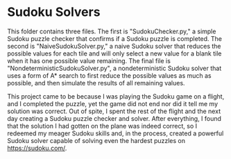 # Sudoku Solvers

This folder contains three files. The first is "SudokuChecker.py," a simple Sudoku puzzle checker that confirms if a Sudoku puzzle is completed. The second is "NaiveSudokuSolver.py," a naive Sudoku solver that reduces the possible values for each tile and will only select a new value for a blank tile when it has one possible value remaining. The final file is "NondeterministicSudokuSolver.py", a nondeterministic Sudoku solver that uses a form of A* search to first reduce the possible values as much as possible, and then simulate the results of all remaining values.

This project came to be because I was playing the Sudoku game on a flight, and I completed the puzzle, yet the game did not end nor did it tell me my solution was correct. Out of spite, I spent the rest of the flight and the next day creating a Sudoku puzzle checker and solver. After everything, I found that the solution I had gotten on the plane was indeed correct, so I redeemed my meager Sudoku skills and, in the process, created a powerful Sudoku solver capable of solving even the hardest puzzles on https://sudoku.com/.
